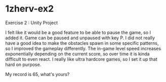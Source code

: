 # 1zherv-ex2
Exercise 2 : Unity Project

I felt like it would be a good feature to be able to pause the game, so I added it. Game can be paused and unpaused with key P.
I did not really have a good idea to make the obstacles spawn in some specific patterns, so I improved the gameplay differently. The in-game level speed increases exponentially depending on the current score, so over time it is kinda difficult to even react. I really like ultra hardcore games, so I set it up that hard on purpose.

My record is 65, what's yours?
